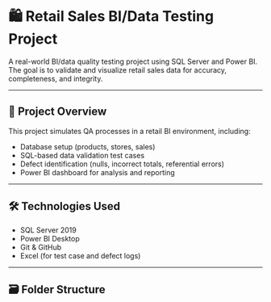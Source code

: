 
# 🛍️ Retail Sales BI/Data Testing Project

A real-world BI/data quality testing project using SQL Server and Power BI.  
The goal is to validate and visualize retail sales data for accuracy, completeness, and integrity.

---

## 📌 Project Overview

This project simulates QA processes in a retail BI environment, including:
- Database setup (products, stores, sales)
- SQL-based data validation test cases
- Defect identification (nulls, incorrect totals, referential errors)
- Power BI dashboard for analysis and reporting

---

## 🛠️ Technologies Used

- SQL Server 2019
- Power BI Desktop
- Git & GitHub
- Excel (for test case and defect logs)

---

## 🗃️ Folder Structure

